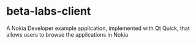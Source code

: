 beta-labs-client
================

A Nokia Developer example application, implemented with Qt Quick, that allows users to browse the applications in Nokia
